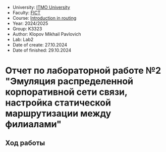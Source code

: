 - University: [ITMO University](https://itmo.ru/ru/)
- Faculty: [FICT](https://fict.itmo.ru)
- Course: [Introduction in routing](https://github.com/itmo-ict-faculty/introduction-in-routing)
- Year: 2024/2025
- Group: K3323
- Author: Klopov Mikhail Pavlovich
- Lab: Lab2
- Date of create: 27.10.2024
- Date of finished: 29.10.2024

# Отчет по лабораторной работе №2 "Эмуляция распределенной корпоративной сети связи, настройка статической маршрутизации между филиалами"

## Ход работы
